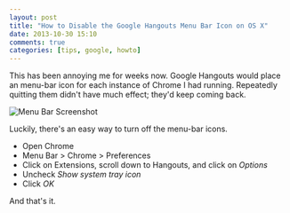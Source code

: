 ```yaml
---
layout: post
title: "How to Disable the Google Hangouts Menu Bar Icon on OS X"
date: 2013-10-30 15:10
comments: true
categories: [tips, google, howto]
---
```


This has been annoying me for weeks now. Google Hangouts would place an menu-bar icon for each instance of Chrome I had running. Repeatedly quitting them didn't have much effect; they'd keep coming back.

![Menu Bar Screenshot](/images/hangouts/menubar.png)

Luckily, there's an easy way to turn off the menu-bar icons.

- Open Chrome
- Menu Bar > Chrome > Preferences
- Click on Extensions, scroll down to Hangouts, and click on *Options*
- Uncheck *Show system tray icon*
- Click *OK*

And that's it.

